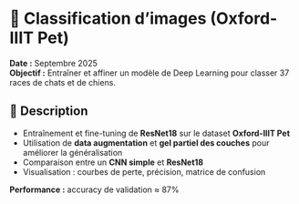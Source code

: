 # 🐶 Classification d’images (Oxford-IIIT Pet)

**Date :** Septembre 2025  
**Objectif :** Entraîner et affiner un modèle de Deep Learning pour classer 37 races de chats et de chiens.

## 🚀 Description
- Entraînement et fine-tuning de **ResNet18** sur le dataset **Oxford-IIIT Pet**  
- Utilisation de **data augmentation** et **gel partiel des couches** pour améliorer la généralisation  
- Comparaison entre un **CNN simple** et **ResNet18**  
- Visualisation : courbes de perte, précision, matrice de confusion  

**Performance :** accuracy de validation ≈ 87%
